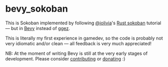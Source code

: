 # bevy_sokoban

This is Sokoban implemented by following [@iolivia](https://github.com/iolivia)'s [Rust sokoban](https://sokoban.iolivia.me) tutorial — but in [Bevy](https://bevyengine.org/) instead of [ggez](https://ggez.rs/).

This is literally my first experience in gamedev, so the code is probably not very idiomatic and/or clean — all feedback is very much appreciated!

NB: At the moment of writing Bevy is still at the very early stages of development. Please consider [contributing](https://bevyengine.org/learn/book/contributing/) or [donating](https://github.com/sponsors/cart) :)
